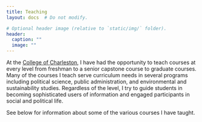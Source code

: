 ```yaml
---
title: Teaching
layout: docs  # Do not modify.

# Optional header image (relative to `static/img/` folder).
header:
  caption: ""
  image: ""
---
```


At the [College of Charleston](http://cofc.edu/), I have had the opportunity to teach courses at every level from freshman to a senior capstone course to graduate courses. Many of the courses I teach serve curriculum needs in several programs including political science, public administration, and environmental and sustainability studies. Regardless of the level, I try to guide students in becoming sophisticated users of information and engaged participants in social and political life.

See below for information about some of the various courses I have taught. 